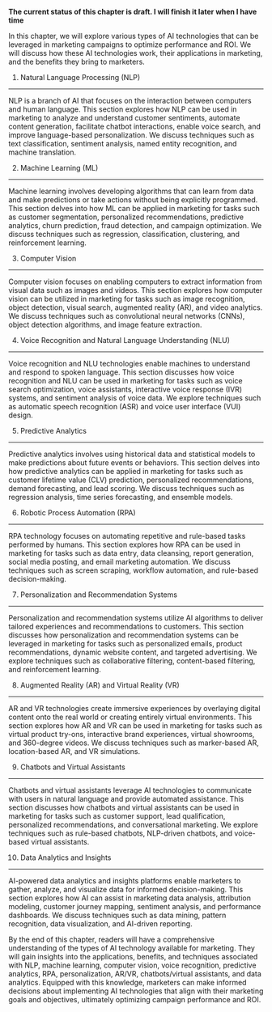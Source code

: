 **The current status of this chapter is draft. I will finish it later when I have time**

In this chapter, we will explore various types of AI technologies that can be leveraged in marketing campaigns to optimize performance and ROI. We will discuss how these AI technologies work, their applications in marketing, and the benefits they bring to marketers.

1. Natural Language Processing (NLP)
------------------------------------

NLP is a branch of AI that focuses on the interaction between computers and human language. This section explores how NLP can be used in marketing to analyze and understand customer sentiments, automate content generation, facilitate chatbot interactions, enable voice search, and improve language-based personalization. We discuss techniques such as text classification, sentiment analysis, named entity recognition, and machine translation.

2. Machine Learning (ML)
------------------------

Machine learning involves developing algorithms that can learn from data and make predictions or take actions without being explicitly programmed. This section delves into how ML can be applied in marketing for tasks such as customer segmentation, personalized recommendations, predictive analytics, churn prediction, fraud detection, and campaign optimization. We discuss techniques such as regression, classification, clustering, and reinforcement learning.

3. Computer Vision
------------------

Computer vision focuses on enabling computers to extract information from visual data such as images and videos. This section explores how computer vision can be utilized in marketing for tasks such as image recognition, object detection, visual search, augmented reality (AR), and video analytics. We discuss techniques such as convolutional neural networks (CNNs), object detection algorithms, and image feature extraction.

4. Voice Recognition and Natural Language Understanding (NLU)
-------------------------------------------------------------

Voice recognition and NLU technologies enable machines to understand and respond to spoken language. This section discusses how voice recognition and NLU can be used in marketing for tasks such as voice search optimization, voice assistants, interactive voice response (IVR) systems, and sentiment analysis of voice data. We explore techniques such as automatic speech recognition (ASR) and voice user interface (VUI) design.

5. Predictive Analytics
-----------------------

Predictive analytics involves using historical data and statistical models to make predictions about future events or behaviors. This section delves into how predictive analytics can be applied in marketing for tasks such as customer lifetime value (CLV) prediction, personalized recommendations, demand forecasting, and lead scoring. We discuss techniques such as regression analysis, time series forecasting, and ensemble models.

6. Robotic Process Automation (RPA)
-----------------------------------

RPA technology focuses on automating repetitive and rule-based tasks performed by humans. This section explores how RPA can be used in marketing for tasks such as data entry, data cleansing, report generation, social media posting, and email marketing automation. We discuss techniques such as screen scraping, workflow automation, and rule-based decision-making.

7. Personalization and Recommendation Systems
---------------------------------------------

Personalization and recommendation systems utilize AI algorithms to deliver tailored experiences and recommendations to customers. This section discusses how personalization and recommendation systems can be leveraged in marketing for tasks such as personalized emails, product recommendations, dynamic website content, and targeted advertising. We explore techniques such as collaborative filtering, content-based filtering, and reinforcement learning.

8. Augmented Reality (AR) and Virtual Reality (VR)
--------------------------------------------------

AR and VR technologies create immersive experiences by overlaying digital content onto the real world or creating entirely virtual environments. This section explores how AR and VR can be used in marketing for tasks such as virtual product try-ons, interactive brand experiences, virtual showrooms, and 360-degree videos. We discuss techniques such as marker-based AR, location-based AR, and VR simulations.

9. Chatbots and Virtual Assistants
----------------------------------

Chatbots and virtual assistants leverage AI technologies to communicate with users in natural language and provide automated assistance. This section discusses how chatbots and virtual assistants can be used in marketing for tasks such as customer support, lead qualification, personalized recommendations, and conversational marketing. We explore techniques such as rule-based chatbots, NLP-driven chatbots, and voice-based virtual assistants.

10. Data Analytics and Insights
-------------------------------

AI-powered data analytics and insights platforms enable marketers to gather, analyze, and visualize data for informed decision-making. This section explores how AI can assist in marketing data analysis, attribution modeling, customer journey mapping, sentiment analysis, and performance dashboards. We discuss techniques such as data mining, pattern recognition, data visualization, and AI-driven reporting.

By the end of this chapter, readers will have a comprehensive understanding of the types of AI technology available for marketing. They will gain insights into the applications, benefits, and techniques associated with NLP, machine learning, computer vision, voice recognition, predictive analytics, RPA, personalization, AR/VR, chatbots/virtual assistants, and data analytics. Equipped with this knowledge, marketers can make informed decisions about implementing AI technologies that align with their marketing goals and objectives, ultimately optimizing campaign performance and ROI.

